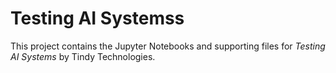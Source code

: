 # Testing AI Systemss

This project contains the Jupyter Notebooks and supporting files for _Testing AI Systems_ by Tindy Technologies. 

